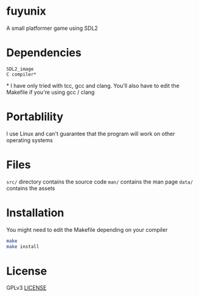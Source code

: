 # fuyunix
A small platformer game using SDL2

# Dependencies
```
SDL2_image
C compiler*
```
\* I have only tried with tcc, gcc and clang. You'll also have to edit the
Makefile if you're using gcc / clang

# Portablility
I use Linux and can't guarantee that the program will work on other operating
systems

# Files
`src/` directory contains the source code
`man/` contains the man page
`data/` contains the assets

# Installation
You might need to edit the Makefile depending on your compiler
```sh
make
make install
```

# License
GPLv3 [LICENSE](LICENSE)
